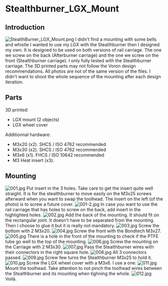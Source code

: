 # Stealthburner_LGX_Mount
## Introduction

![StealthBurner_LGX_Mount.png](./Images\StealthBurner_LGX_Mount.png)
I didn't find a mounting with some bells and whistle I wanted to use my LGX with the Stealthburner then I designed my own.
It is designed to be used on both versions of rail carriage. The one we screw on the back (Afterburner carriage) and the one we screw on the front (Stealthburner carriage). I only fully tested with the Stealthburner carriage.
The 3D printed parts may not follow the Voron design recommendations.
All photos are not of the same version of the files. I didn't want to shoot the whole sequence of the mounting after each design iteration.
## Parts
3D printed:
- LGX mount (2 objects)
- LGX wheel cover

Additionnal hardware:
- M3x20 (x2). SHCS / ISO 4762 recommended
- M3x30 (x2). SHCS / ISO 4762 recommended
- M3x6 (x1). FHCS / ISO 10642 recommended
- M3 Heat insert (x3).

## Mounting
![001.jpg](./Images\001.jpg)
Put insert in the 3 holes.
Take care to get the insert quite well straight. It is for the stealthburner to move easily on the M3x25 screws afterward when you want to swap the toolhead.
The insert on the left (of the photo) is to screw a future cover.
![001-2.jpg](./Images\001-2.jpg)
In case you want to use the rail carriage that has holes to screw on the back, add insert in the highlighted holes.
![002.jpg](./Images\002.jpg)
Add the back of the mounting. It should fit on the rectangular joint. It doesn't have to be separated from the mounting. Then I choose to glue it but it is really not mandatory.
![003.jpg](./Images\003.jpg)
Screw the bottom with 2 M3x20.
![004.jpg](./Images\004.jpg)
Screw the front with the Bondtech M3x27.
![005.jpg](./Images\005.jpg)
There is a hole in the front of the mounting to check if the PTFE tube go well to the top of the mounting.
![006.jpg](./Images\006.jpg)
Screw the mounting on the Carriage with 2 M3x30.
![007.jpg](./Images\007.jpg)
Pass the Stealthburner wires with their connectors in the right square hole.
![008.jpg](./Images\008.jpg)
All 3 connectors passed.
![009.jpg](./Images\009.jpg)
Screw few turns the Stealthburner M3x25 to hold it.
![010.jpg](./Images\010.jpg)
Screw the LGX wheel cover with a M3x6. I use a one.
![011.jpg](./Images\011.jpg)
Mount the toolhead. Take attention to not pinch the toolhead wires between the Stealthburner and its mounting when tighning the whole.
![012.jpg](./Images\012.jpg)
Voilà.